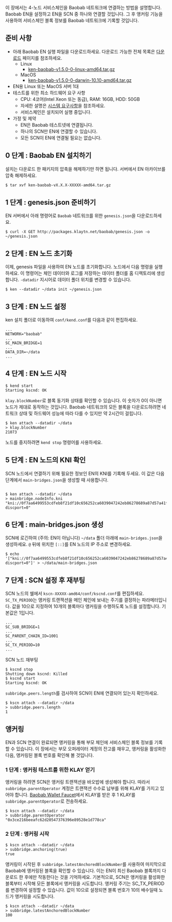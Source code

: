 이 장에서는 4-노드 서비스체인을 Baobab 네트워크에 연결하는 방법을 설명합니다. Baobab EN을 설정하고 EN을 SCN 중 하나와 연결할 것입니다. 그 후 앵커링 기능을 사용하여 서비스체인 블록 정보를 Baobab 네트워크에 기록할 것입니다.

## 준비 사항 <a id="prerequisites"></a>
 - 아래 Baobab EN 실행 파일을 다운로드하세요. 다운로드 가능한 전체 목록은 [다운로드](../../download/README.md) 페이지를 참조하세요.
   - Linux
      - [ken-baobab-v1.5.0-0-linux-amd64.tar.gz](http://packages.klaytn.net/klaytn/v1.5.0/ken-baobab-v1.5.0-0-linux-amd64.tar.gz)
   - MacOS
      - [ken-baobab-v1.5.0-0-darwin-10.10-amd64.tar.gz](http://packages.klaytn.net/klaytn/v1.5.0/ken-baobab-v1.5.0-0-darwin-10.10-amd64.tar.gz)
 - EN용 Linux 또는 MacOS 서버 1대
 - 테스트를 위한 최소 하드웨어 요구 사항
   - CPU: 4코어(Intel Xeon 또는 동급), RAM: 16GB, HDD: 50GB
   - 자세한 설명은 [시스템 요구사항](../references/system-requirements.md)을 참조하세요.
   - 서비스체인은 설치되어 실행 중입니다.
 - 가정 및 제약
   - EN은 Baobab 테스트넷에 연결됩니다.
   - 하나의 SCN만 EN에 연결할 수 있습니다.
   - 모든 SCN이 EN에 연결될 필요는 없습니다.

## 0 단계 : Baobab EN 설치하기 <a id="install-baobab-en"></a>
설치는 다운로드 한 패키지의 압축을 해제하기만 하면 됩니다. 서버에서 EN 아카이브를 압축 해제하세요.

```bash
$ tar xvf ken-baobab-vX.X.X-XXXXX-amd64.tar.gz
```

## 1 단계 : genesis.json 준비하기 <a id="step-1-preparing-genesis-json"></a>
EN 서버에서 아래 명령어로 `Baobab` 네트워크를 위한 `genesis.json`을 다운로드하세요.
```
$ curl -X GET http://packages.klaytn.net/baobab/genesis.json -o ~/genesis.json
```

## 2 단계 : EN 노드 초기화<a id="step-2-en-node-initialization"></a>
이제, genesis 파일을 사용하여 EN 노드를 초기화합니다. 노드에서 다음 명령을 실행하세요. 이 명령어는 체인 데이터와 로그를 저장하는 데이터 폴더를 홈 디렉토리에 생성합니다. `-datadir` 지시어로 데이터 폴더 위치를 변경할 수 있습니다.

```
$ ken --datadir ~/data init ~/genesis.json
```

## 3 단계 : EN 노드 설정<a id="step-3-configure-the-en-node"></a>
ken 설치 폴더로 이동하여 `conf/kend.conf`를 다음과 같이 편집하세요.

```
...
NETWORK="baobab"
...
SC_MAIN_BRIDGE=1
...
DATA_DIR=~/data
...
```

## 4 단계 : EN 노드 시작<a id="step-4-start-the-en-node"></a>
```
$ kend start
Starting kscnd: OK
```
`klay.blockNumber`로 블록 동기화 상태를 확인할 수 있습니다. 이 숫자가 0이 아니면 노드가 제대로 동작하는 것입니다. Baobab 네트워크의 모든 블록을 다운로드하려면 네트워크 상태 및 하드웨어 성능에 따라 다를 수 있지만 약 2시간이 걸립니다.
```
$ ken attach --datadir ~/data
> klay.blockNumber
21073
```
노드를 중지하려면 `kend stop` 명령어를 사용하세요.

## 5 단계 : EN 노드의 KNI 확인<a id="step-5-check-kni-of-en-node"></a>
SCN 노드에서 연결하기 위해 필요한 정보인 EN의 KNI를 기록해 두세요. 이 값은 다음 단계에서 `main-bridges.json`을 생성할 때 사용합니다.
```

$ ken attach --datadir ~/data
> mainbridge.nodeInfo.kni
"kni://0f7aa6499553cdfeb8f21df10c656252ca6039047242eb86278689a87d57a41f9f004720180d1921e9f7632a4c6476f1775a2c381568d8e8c3c9c4a8cfe25bae@[::]:50505?discport=0"
```

## 6 단계 : main-bridges.json 생성<a id="step-6-create-main-bridges-json"></a>
SCN에 로긴하여 (주의: EN이 아닙니다) `~/data` 폴더 아래에 `main-bridges.json`을 생성하세요. `@` 뒤에 위치한 `[::]`를 EN 노드의 IP 주소로 변경하세요.
```
$ echo '["kni://0f7aa6499553cdfeb8f21df10c656252ca6039047242eb86278689a87d57a41f9f004720180d1921e9f7632a4c6476f1775a2c381568d8e8c3c9c4a8cfe25bae@192.168.0.5:50505?discport=0"]' > ~/data/main-bridges.json
```

## 7 단계 : SCN 설정 후 재부팅<a id="step-7-configure-scn-then-reboot"></a>
SCN 노드의 쉘에서 `kscn-XXXXX-amd64/conf/kscnd.conf`를 편집하세요. `SC_TX_PERIOD`는 앵커링 트랜잭션을 메인 체인에 보내는 주기를 결정하는 파라메터입니다. 값을 10으로 지정하여 10개의 블록마다 앵커링을 수행하도록 노드를 설정합니다. 기본값은 1입니다.
```
...
SC_SUB_BRIDGE=1
...
SC_PARENT_CHAIN_ID=1001
...
SC_TX_PERIOD=10
...
```

SCN 노드 재부팅
```
$ kscnd stop
Shutting down kscnd: Killed
$ kscnd start
Starting kscnd: OK
```

`subbridge.peers.length`를 검사하여 SCN이 EN에 연결되어 있는지 확인하세요.
```
$ kscn attach --datadir ~/data
> subbridge.peers.length
1
```

## 앵커링<a id="anchoring"></a>
EN과 SCN 연결이 완료되면 앵커링을 통해 부모 체인에 서비스체인 블록 정보를 기록할 수 있습니다. 이 장에서는 부모 오퍼레이터 계정의 잔고를 채우고, 앵커링을 활성화한 다음, 앵커링된 블록 번호를 확인해 볼 것입니다.

### 1 단계 : 앵커링 테스트를 위한 KLAY 얻기 <a id="step-1-get-klay-to-test-anchoring"></a>
앵커링을 하려면 SCN은 앵커링 트랜잭션을 바오밥에 생성해야 합니다. 따라서 `subbridge.parentOperator` 계정은 트랜잭션 수수료 납부를 위해 KLAY를 가지고 있어야 합니다. [Baobab Wallet Faucet](https://baobab.wallet.klaytn.com/)에서 KLAY를 받은 후 1 KLAY를 `subbridge.parentOperator`로 전송하세요.
```
$ kscn attach --datadir ~/data
> subbridge.parentOperator
"0x3ce216beeafc62d20547376396e89528e1d778ca"
```

### 2 단계 : 앵커링 시작 <a id="step-2-start-anchoring"></a>
```
$ kscn attach --datadir ~/data
> subbridge.anchoring(true)
true
```
앵커링이 시작된 후 `subbridge.latestAnchoredBlockNumber`를 사용하여 마지막으로 Baobab에 앵커링된 블록을 확인할 수 있습니다. 이는 EN이 최신 Baobab 블록까지 다운로드 한 후에만 작동한다는 것을 기억하세요. 기본적으로, SCN은 앵커링을 활성화한 블록부터 시작해 모든 블록에서 앵커링을 시도합니다. 앵커링 주기는  SC_TX_PERIOD를 변경하여 설정할 수 있습니다. 값이 10으로 설정되면 블록 번호가 10의 배수일때 노드가 앵커링을 시도합니다.
```
$ kscn attach --datadir ~/data
> subbridge.latestAnchoredBlockNumber
100
```
